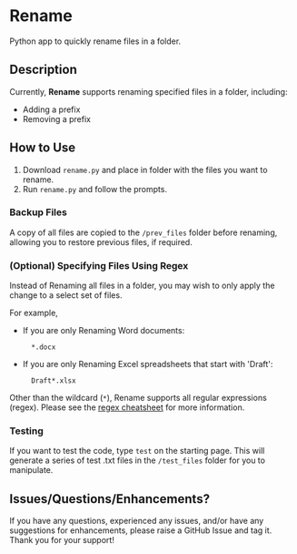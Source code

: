 # Rename
Python app to quickly rename files in a folder.

## Description
Currently, **Rename** supports renaming specified files in a folder, including:
- Adding a prefix
- Removing a prefix

## How to Use
1. Download `rename.py` and place in folder with the files you want to rename.
2. Run `rename.py` and follow the prompts.

### Backup Files
A copy of all files are copied to the `/prev_files` folder before renaming, allowing you to restore previous files, if required.

### (Optional) Specifying Files Using Regex
Instead of Renaming all files in a folder, you may wish to only apply the change to a select set of files.

For example, 
- If you are only Renaming Word documents:

        *.docx

- If you are only Renaming Excel spreadsheets that start with 'Draft':
        
        Draft*.xlsx

Other than the wildcard (`*`), Rename supports all regular expressions (regex). Please see the [regex cheatsheet](https://cheatography.com/davechild/cheat-sheets/regular-expressions/) for more information.

### Testing
If you want to test the code, type `test` on the starting page. This will generate a series of test .txt files in the `/test_files` folder for you to manipulate.

## Issues/Questions/Enhancements?
If you have any questions, experienced any issues, and/or have any suggestions for enhancements, please raise a GitHub Issue and tag it. Thank you for your support!